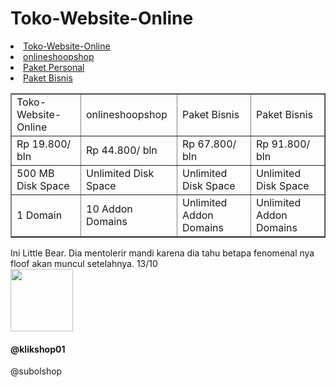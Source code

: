 

<!DOCTYPE html>
<html>
     <head>
          <meta charset="utf-8">
<h1>Toko-Website-Online</h1>
<tr>
</tr>
<li><a href="https://facebook.com/klikshop01" target="_blank">Toko-Website-Online</a></li>
<li><a href="https://onlineshoopshop.wordpress.com/" target="_blank">onlineshoopshop</a></li>
<li><a href="https://www.niagahoster.co.id" target="_blank">Paket Personal</a></li>
<li><a href="https://www.niagahoster.co.id" target="_blank">Paket Bisnis</a></li>
</tr>
<table border="1">
<tr>
<td>Toko-Website-Online</td>
<td>onlineshoopshop</td>
<td>Paket Bisnis</td>
<td>Paket Bisnis</td>
</tr>
<tr>
<td>Rp 19.800/ bln</td>
<td>Rp 44.800/ bln</td>
<td>Rp 67.800/ bln</td>
<td>Rp 91.800/ bln</td>
</tr>
<tr>
<td>500 MB Disk Space</td>
<td>Unlimited Disk Space</td>
<td>Unlimited Disk Space</td>
<td>Unlimited Disk Space</td>
</tr>
<tr>
<td>1 Domain</td>
<td>10 Addon Domains</td>
<td>Unlimited Addon Domains</td>
<td>Unlimited Addon Domains</td>
</tr>
</table>

</html>
<div class="p-4 text-center mt-4" style="width: 500px">
  <span class="tweet-text mb-4">
    Ini Little Bear. Dia mentolerir mandi karena dia tahu betapa fenomenal nya floof akan muncul setelahnya. 13/10
  </span>
  <div class="mt-2 p-4">
    <img src="https://pbs.twimg.com/profile_images/1267972589722296320/XBr04M6J_400x400.jpg" class="rounded-circle shadow border mt-4" width="100px">
  </div>
  <h4 class="mt-2">
    @klikshop01
  </h4>
  <span class="text-muted">@subolshop</span>
</div>

<!-- Include external CSS, JavaScript or Fonts! -->
<link href="https://stackpath.bootstrapcdn.com/bootstrap/4.5.0/css/bootstrap.min.css" rel="stylesheet" integrity="sha384-9aIt2nRpC12Uk9gS9baDl411NQApFmC26EwAOH8WgZl5MYYxFfc+NcPb1dKGj7Sk" crossorigin="anonymous">

<link href="https://fonts.googleapis.com/css2?family=Cabin:wght@700&display=swap" rel="stylesheet">

